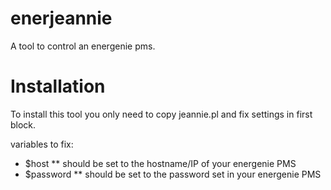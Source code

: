 enerjeannie
===========

A tool to control an energenie pms.


Installation
============

To install this tool you only need to copy jeannie.pl and fix settings in first block.

variables to fix:

* $host
** should be set to the hostname/IP of your energenie PMS
* $password
** should be set to the password set in your energenie PMS

